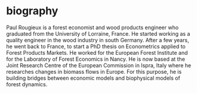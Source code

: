 # biography

Paul Rougieux is a forest economist and wood products engineer who graduated from the 
University of Lorraine, France. He started working as a quality engineer in the wood 
industry in south Germany. After a few years, he went back to France, to start a PhD 
thesis on Econometrics applied to Forest Products Markets. He worked for the European 
Forest Institute and for the Laboratory of Forest Economics in Nancy. He is now based at 
the Joint Research Centre of the European Commission in Ispra, Italy where he researches 
changes in biomass flows in Europe. For this purpose, he is building bridges between 
economic models and biophysical models of forest dynamics. 
